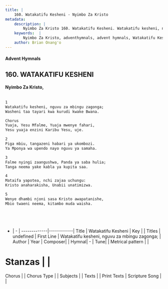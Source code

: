 ```yaml
---
title: |
    160. Watakatifu Kesheni - Nyimbo Za Kristo
metadata:
    description: |
        Nyimbo Za Kristo 160. Watakatifu Kesheni. Watakatifu kesheni, nguvu za mbingu zagonga;  Washeni taa tayari kwa kurudi kwake Bwana.  Chorus Yuaja, Yesu Mfalme, Yuaja mwenye fahari,  Yesu yuaja enzini Karibu Yesu, uje.  
    keywords:  |
        Nyimbo Za Kristo, adventhymnals, advent hymnals, Watakatifu Kesheni, Watakatifu kesheni, nguvu za mbingu zagonga; . 
    author: Brian Onang'o
---
```


#### Advent Hymnals
## 160. WATAKATIFU KESHENI
####  Nyimbo Za Kristo,

```txt

1
Watakatifu kesheni, nguvu za mbingu zagonga; 
Washeni taa tayari kwa kurudi kwake Bwana.

Chorus
Yuaja, Yesu Mfalme, Yuaja mwenye fahari, 
Yesu yuaja enzini Karibu Yesu, uje.

2
Piga mbiu, tangazeni habari ya ukombozi. 
Ya Mponya wa upendo nayo nguvu ya samaha.

3
Falme nyingi zaangushwa, Panda ya saba hulia; 
Tanga neema yake kabla ya kupita saa.

4
Mataifa yapotea, nchi zajaa uchungu: 
Kristo anaharakisha, Unabii unatimizwa.

5
Wenye dhambi njoni sasa Kristo awapatanishe, 
Mbio twaeni neema, kitambo muda waisha.






```

- |   -  |
-------------|------------|
Title | Watakatifu Kesheni |
Key |  |
Titles | undefined |
First Line | Watakatifu kesheni, nguvu za mbingu zagonga;  |
Author | 
Year | 
Composer| |
Hymnal|  - |
Tune|  |
Metrical pattern | |
# Stanzas |  |
Chorus |  |
Chorus Type |  |
Subjects | |
Texts |  |
Print Texts | 
Scripture Song |  |
    

